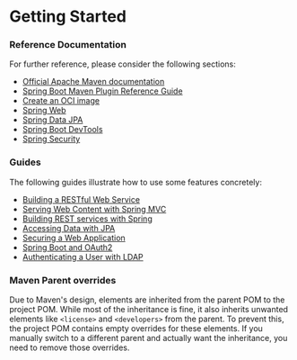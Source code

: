 # Getting Started

### Reference Documentation

For further reference, please consider the following sections:

- [Official Apache Maven documentation](https://maven.apache.org/guides/index.html)
- [Spring Boot Maven Plugin Reference Guide](https://docs.spring.io/spring-boot/3.5.5/maven-plugin)
- [Create an OCI image](https://docs.spring.io/spring-boot/3.5.5/maven-plugin/build-image.html)
- [Spring Web](https://docs.spring.io/spring-boot/3.5.5/reference/web/servlet.html)
- [Spring Data JPA](https://docs.spring.io/spring-boot/3.5.5/reference/data/sql.html#data.sql.jpa-and-spring-data)
- [Spring Boot DevTools](https://docs.spring.io/spring-boot/3.5.5/reference/using/devtools.html)
- [Spring Security](https://docs.spring.io/spring-boot/3.5.5/reference/web/spring-security.html)

### Guides

The following guides illustrate how to use some features concretely:

- [Building a RESTful Web Service](https://spring.io/guides/gs/rest-service/)
- [Serving Web Content with Spring MVC](https://spring.io/guides/gs/serving-web-content/)
- [Building REST services with Spring](https://spring.io/guides/tutorials/rest/)
- [Accessing Data with JPA](https://spring.io/guides/gs/accessing-data-jpa/)
- [Securing a Web Application](https://spring.io/guides/gs/securing-web/)
- [Spring Boot and OAuth2](https://spring.io/guides/tutorials/spring-boot-oauth2/)
- [Authenticating a User with LDAP](https://spring.io/guides/gs/authenticating-ldap/)

### Maven Parent overrides

Due to Maven's design, elements are inherited from the parent POM to the project POM.
While most of the inheritance is fine, it also inherits unwanted elements like `<license>` and `<developers>` from the parent.
To prevent this, the project POM contains empty overrides for these elements.
If you manually switch to a different parent and actually want the inheritance, you need to remove those overrides.
